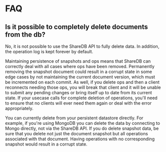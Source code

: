 # FAQ

## Is it possible to completely delete documents from the db?

No, it is not possible to use the ShareDB API to fully delete data. In addition, the operation log is kept forever by default.

Maintaining persistence of snapshots and ops means that ShareDB can correctly deal with all cases where ops have been removed. Permanently removing the snapshot document could result in a corrupt state in some edge cases by not maintaining the current document version, which must be incremented on each commit. As well, if you delete ops and then a client reconnects needing those ops, you will break that client and it will be unable to submit any pending changes or bring itself up to date from its current state. If your usecase calls for complete deletion of operations, you'll need to ensure that no clients will ever need them again or deal with the error appropriately.

You can currently delete from your persistent datastore directly. For example, if you're using MongoDB you can delete the data by connecting to Mongo directly, not via the ShareDB API. If you do delete snapshot data, be sure that you delete not just the document snapshot but all operations associated with that document. Having operations with no corresponding snapshot would result in a corrupt state.
